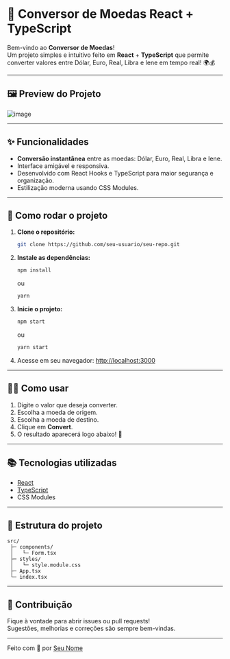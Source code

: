 # 💸 Conversor de Moedas React + TypeScript

Bem-vindo ao **Conversor de Moedas**!  
Um projeto simples e intuitivo feito em **React** + **TypeScript** que permite converter valores entre Dólar, Euro, Real, Libra e Iene em tempo real! 🌍💰

---

## 🖼️ Preview do Projeto



![image](https://github.com/user-attachments/assets/41cb235a-11c6-4e22-86d8-088c4ccd9392)


---

## ✨ Funcionalidades

- **Conversão instantânea** entre as moedas: Dólar, Euro, Real, Libra e Iene.
- Interface amigável e responsiva.
- Desenvolvido com React Hooks e TypeScript para maior segurança e organização.
- Estilização moderna usando CSS Modules.

---

## 🚀 Como rodar o projeto

1. **Clone o repositório:**
   ```bash
   git clone https://github.com/seu-usuario/seu-repo.git
   ```

2. **Instale as dependências:**
   ```bash
   npm install
   ```
   ou
   ```bash
   yarn
   ```

3. **Inicie o projeto:**
   ```bash
   npm start
   ```
   ou
   ```bash
   yarn start
   ```

4. Acesse em seu navegador: [http://localhost:3000](http://localhost:3000)

---

## 🧑‍💻 Como usar

1. Digite o valor que deseja converter.
2. Escolha a moeda de origem.
3. Escolha a moeda de destino.
4. Clique em **Convert**.
5. O resultado aparecerá logo abaixo! 🎉

---

## 📚 Tecnologias utilizadas

- [React](https://react.dev/)
- [TypeScript](https://www.typescriptlang.org/)
- CSS Modules

---

## 📂 Estrutura do projeto

```
src/
 ├─ components/
 │   └─ Form.tsx
 ├─ styles/
 │   └─ style.module.css
 ├─ App.tsx
 └─ index.tsx
```

---

## 🤝 Contribuição

Fique à vontade para abrir issues ou pull requests!  
Sugestões, melhorias e correções são sempre bem-vindas.

---

Feito com 💙 por [Seu Nome](https://github.com/seu-usuario)
